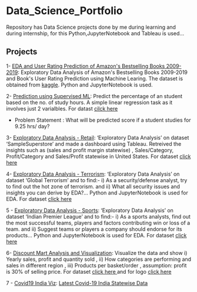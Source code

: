 # Data_Science_Portfolio
Repository has Data Science projects done by me during learning and during internship, for this Python,JupyterNotebook and Tableau is used... 

## Projects
1- [EDA and User Rating Prediction of Amazon's Bestselling Books 2009-2019](https://github.com/rehan-raees/Data_Science_Portfolio/blob/main/Amazon's%20bestselling%20books.ipynb): Exploratory Data Analysis of Amazon's Bestselling Books 2009-2019 and Book's User Rating Prediction using Machine Learing. The dataset is obtained from [kaggle](https://www.kaggle.com/sootersaalu/amazon-top-50-bestselling-books-2009-2019). Python and JupyterNotebook is used.

2- [Prediction using Supervised ML](https://github.com/rehan-raees/The-Sparks-Foundation-GRIP-Tasks/blob/main/Task%20-%201%20-%20The%20Sparks%20Foundation%20Internship%20(GRIPFEB21).ipynb): Predict the percentage of an student based on the no. of study hours. A simple linear regression task as it involves just 2 varialbles. For datast [cilck here](https://raw.githubusercontent.com/AdiPersonalWorks/Random/master/student_scores%20-%20student_scores.csv)
 - Problem Statement : What will be predicted score if a student studies for 9.25 hrs/ day?

3- [Exploratory Data Analysis - Retail](https://public.tableau.com/app/profile/rehan.raees/viz/xyz_16123569137170/Dashboard): ‘Exploratory Data Analysis’ on dataset ‘SampleSuperstore’  and made a dashboard using Tableau. Retreived the insights such as (sales and profit margin statewise) , Sales/Category, Profit/Category and Sales/Profit statewise in United States. For dataset [click here](https://drive.google.com/file/d/1lV7is1B566UQPYzzY8R2ZmOritTW299S/view)

4- [Exploratory Data Analysis - Terrorism](https://github.com/rehan-raees/The-Sparks-Foundation-GRIP-Tasks/blob/main/Task%20-%204%20-%20The%20Sparks%20Foundation%20Internship%20(GRIPFEB21).ipynb): ‘Exploratory Data Analysis’ on dataset ‘Global Terrorism’ and to find:- i) As a security/defense analyst, try to find out the hot zone of terrorism. and ii) What all security issues and insights you can derive by EDA?... Python and JupyterNotebook is used for EDA.
For dataset [click here](https://drive.google.com/file/d/1luTU7xBvI7QAGPbQMxEHcgKUi9d6UeP_/view)

5 - [Exploratory Data Analysis - Sports](https://github.com/rehan-raees/The-Sparks-Foundation-GRIP-Tasks/blob/main/Task%20-%205%20-%20The%20Sparks%20Foundation%20Internship%20(GRIPFEB21).ipynb): ‘Exploratory Data Analysis’ on dataset ‘Indian Premier League’ and to find:- i) As a sports analysts, find out the most successful teams, players and factors contributing win or loss of a team. and ii) Suggest teams or players a company should endorse for its products... Python and JupyterNotebook is used for EDA. For dataset [click here](https://drive.google.com/file/d/18iDDIIZGt8eWxzqbyMIqcn5X7bHINuLw/view)

6- [Discount Mart Analysis and Visualization](https://public.tableau.com/app/profile/rehan.raees/viz/Discount_Mart_16280569209820/Dashboard1): Visualize the data and show i) Yearly sales, profit and quantity sold , ii) How categories are performing and sales in different region , iii) Products per basket/order , assumption: profit is 30% of selling price. For dataset [click here ](https://databudd.com/s/discountmart.csv) and for logo [click here](https://databudd.com/s/Discount-Mart-1.png)

7 - [Covid19 India Viz](https://public.tableau.com/app/profile/rehan.raees/viz/Book1_16281759068740/Covid19_India): [Latest Covid-19 India Statewise Data](https://www.kaggle.com/anandhuh/latest-covid19-india-statewise-data/code) 
